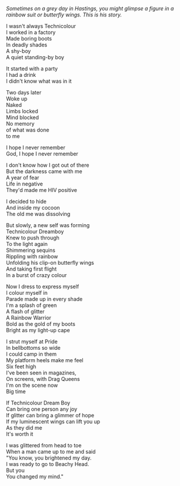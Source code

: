 *Sometimes on a grey day in Hastings, you might glimpse a figure in a rainbow suit or butterfly wings. This is his story.*

I wasn't always Technicolour<br/>
I worked in a factory<br/>
Made boring boots<br/>
In deadly shades<br/>
A shy-boy<br/>
A quiet standing-by boy

It started with a party<br/>
I had a drink<br/>
I didn't know what was in it

Two days later<br/>
Woke up<br/>
Naked<br/>
Limbs locked<br/>
Mind blocked<br/>
No memory<br/>
of what was done<br/>
to me

I hope I never remember<br/>
God, I hope I never remember

I don't know how I got out of there<br/>
But the darkness came with me<br/>
A year of fear<br/>
Life in negative<br/>
They'd made me HIV positive

I decided to hide<br/>
And inside my cocoon<br/>
The old me was dissolving

But slowly, a new self was forming<br/>
Technicolour Dreamboy<br/>
Knew to push through<br/>
To the light again<br/>
Shimmering sequins<br/>
Rippling with rainbow<br/>
Unfolding his clip-on butterfly wings<br/>
And taking first flight<br/>
In a burst of crazy colour

Now I dress to express myself<br/>
I colour myself in<br/>
Parade made up in every shade<br/>
I'm a splash of green<br/>
A flash of glitter<br/>
A Rainbow Warrior<br/>
Bold as the gold of my boots<br/>
Bright as my light-up cape

I strut myself at Pride<br/>
In bellbottoms so wide<br/>
I could camp in them<br/>
My platform heels make me feel<br/>
Six feet high<br/>
I've been seen in magazines,<br/>
On screens, with Drag Queens<br/>
I'm on the scene now<br/>
Big time

If Technicolour Dream Boy<br/>
Can bring one person any joy<br/>
If glitter can bring a glimmer of hope<br/>
If my luminescent wings can lift you up<br/>
As they did me<br/>
It's worth it

I was glittered from head to toe<br/>
When a man came up to me and said<br/>
"You know, you brightened my day.<br/>
I was ready to go to Beachy Head.<br/>
But you<br/>
You changed my mind."
